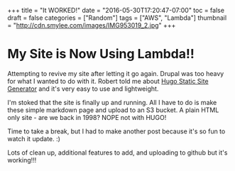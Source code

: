 +++
title = "It WORKED!"
date = "2016-05-30T17:20:47-07:00"
toc = false
draft = false
categories = ["Random"]
tags = ["AWS", "Lambda"]
thumbnail = "http://cdn.smylee.com/images/IMG953019_2.jpg"
+++

# My Site is Now Using Lambda!!

Attempting to revive my site after letting it go again. Drupal was too heavy for what I wanted to do with it. Robert told me about [Hugo Static Site Generator](https://gohugo.io/) and it's very easy to use and lightweight.

I'm stoked that the site is finally up and running. All I have to do is make these simple markdown page and upload to an S3 bucket. A plain HTML only site - are we back in 1998? NOPE not with HUGO!

Time to take a break, but I had to make another post because it's so fun to watch it update. :)

Lots of clean up, additional features to add, and uploading to github but it's working!!!